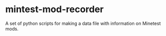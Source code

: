 mintest-mod-recorder
====================

A set of python scripts for making a data file with information on Minetest mods.

